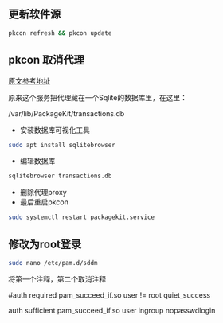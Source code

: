 ## 更新软件源

```bash
pkcon refresh && pkcon update
```
## pkcon 取消代理

[原文参考地址](https://www.jianshu.com/p/4bd3c3be978f)

原来这个服务把代理藏在一个Sqlite的数据库里，在这里：

/var/lib/PackageKit/transactions.db

- 安装数据库可视化工具

```bash
sudo apt install sqlitebrowser
```

- 编辑数据库

```bash
sqlitebrowser transactions.db
```
- 删除代理proxy
- 最后重启pkcon

```bash
sudo systemctl restart packagekit.service
```

## 修改为root登录

```bash
sudo nano /etc/pam.d/sddm
```
将第一个注释，第二个取消注释

#auth    required        pam_succeed_if.so user != root quiet_success

auth    sufficient      pam_succeed_if.so user ingroup nopasswdlogin	
